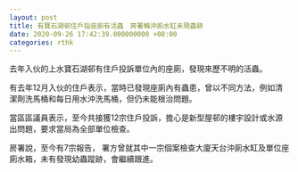 ```yaml
---
layout: post
title: 有寶石湖邨住戶指座廁有活蟲　房署稱沖廁水缸未現蟲跡
date: 2020-09-26 17:42:39.000000000 +08:00
categories: rthk
---
```


去年入伙的上水寶石湖邨有住戶投訴單位內的座廁，發現來歷不明的活蟲。

有去年12月入伙的住戶表示，當時已發現座廁內有蟲患，曾以不同方法，例如清潔劑洗馬桶和每日用水沖洗馬桶，但仍未能根治問題。

當區區議員表示，至今共接獲12宗住戶投訴，擔心是新型屋邨的樓宇設計或水源出問題，要求當局為全部單位檢查。

房署說，至今有7宗報告， 署方曾就其中一宗個案檢查大廈天台沖廁水缸及單位座廁水箱，未有發現幼蟲蹤跡，會繼續跟進。
